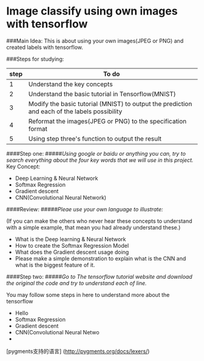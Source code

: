# Image classify using own images with tensorflow


###Main Idea:
  This is about using your own images(JPEG or PNG) and created labels with tensorflow.
  
###Steps for studying:
  
|step|To do|
|------|----|
|1|Understand the key concepts|
|2|Understand the basic tutorial in Tensorflow(MNIST)|
|3|Modify the basic tutorial (MNIST) to output the prediction and each of the labels possibility |
|4|Reformat the images(JPEG or PNG) to the specification format|
|5|Using step three's function to output the result|


####Step one:
#####*Using google or baidu or anything you can, try to search everything about the four key words that we will use in this project.*
  Key Concept:
  * Deep Learning & Neural Network
  * Softmax Regression 
  * Gradient descent
  * CNN(Convolutional Neural Network)

####Review:
#####*Pleae use your own language to illustrate:*
  
  (If you can make the others who never hear these concepts to understand with a simple example, that mean you had already understand these.)
  * What is the Deep learning & Neural Network
  * How to create the Softmax Regression Model 
  * What does the Gradient descent usage doing
  * Please make a simple demonstration to explain what is the CNN and what is the biggest feature of it. 
  
  
  
####Step two:
#####*Go to The tensorflow tutorial website and download the original the code and try to understand each of line.*

  You may follow some steps in here to understand more about the tensorflow
  * Hello
  * Softmax Regression 
  * Gradient descent
  * CNN(Convolutional Neural Netwo
  * 

 [pygments支持的语言] (http://pygments.org/docs/lexers/) 
